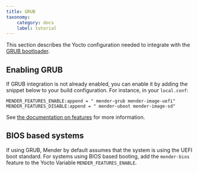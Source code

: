 ```yaml
---
title: GRUB
taxonomy:
    category: docs
    label: tutorial
---
```


This section describes the Yocto configuration needed to integrate with the [GRUB bootloader](https://www.gnu.org/software/grub/?target=_blank).

## Enabling GRUB

If GRUB integration is not already enabled, you can enable it by adding the snippet below to your build configuration. For instance, in your `local.conf`:

```
MENDER_FEATURES_ENABLE:append = " mender-grub mender-image-uefi"
MENDER_FEATURES_DISABLE:append = " mender-uboot mender-image-sd"
```

See [the documentation on features](../../../04.Image-customization/01.Features/docs.md) for more information.


## BIOS based systems

If using GRUB, Mender by default assumes that the system is using the UEFI boot
standard. For systems using BIOS based booting, add the `mender-bios` feature to
the Yocto Variable `MENDER_FEATURES_ENABLE`.
